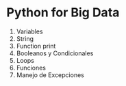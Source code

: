 # Python for Big Data

1. Variables
2. String
3. Function print
4. Booleanos y Condicionales
5. Loops
6. Funciones
7. Manejo de Excepciones
